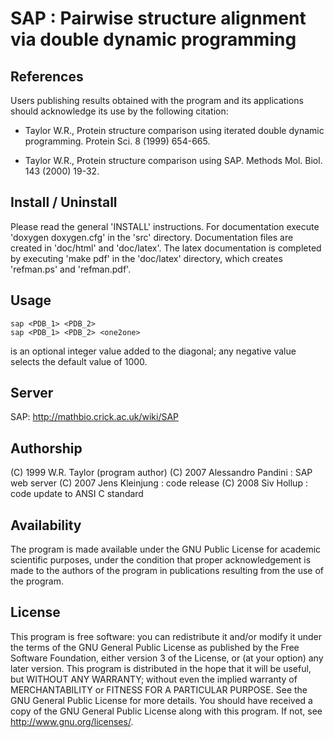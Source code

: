 
# SAP : Pairwise structure alignment via double dynamic programming

## References
Users publishing results obtained with the program and its applications
should acknowledge its use by the following citation:

- Taylor W.R., Protein structure comparison using iterated double dynamic programming. Protein Sci. 8 (1999) 654-665.

- Taylor W.R., Protein structure comparison using SAP. Methods Mol. Biol. 143 (2000) 19-32.

## Install / Uninstall
Please read the general 'INSTALL' instructions.
For documentation execute 'doxygen doxygen.cfg' in the 'src' directory.
Documentation files are created in 'doc/html' and 'doc/latex'.
The latex documentation is completed by executing 'make pdf' in the
'doc/latex' directory, which creates 'refman.ps' and 'refman.pdf'.

## Usage
    sap <PDB_1> <PDB_2>
    sap <PDB_1> <PDB_2> <one2one>

<one2one> is an optional integer value added to the diagonal; any negative value selects the default value of 1000.


## Server
SAP: http://mathbio.crick.ac.uk/wiki/SAP

## Authorship
(C) 1999 W.R. Taylor (program author)
(C) 2007 Alessandro Pandini : SAP web server
(C) 2007 Jens Kleinjung : code release
(C) 2008 Siv Hollup : code update to ANSI C standard

## Availability
The program is made available under the GNU Public License for academic
scientific purposes, under the condition that proper acknowledgement
is made to the authors of the program in publications resulting from the use
of the program.

## License
This program is free software: you can redistribute it and/or modify
it under the terms of the GNU General Public License as published by
the Free Software Foundation, either version 3 of the License, or
(at your option) any later version.
This program is distributed in the hope that it will be useful,
but WITHOUT ANY WARRANTY; without even the implied warranty of
MERCHANTABILITY or FITNESS FOR A PARTICULAR PURPOSE.  See the
GNU General Public License for more details.
You should have received a copy of the GNU General Public License
along with this program.  If not, see <http://www.gnu.org/licenses/>.
